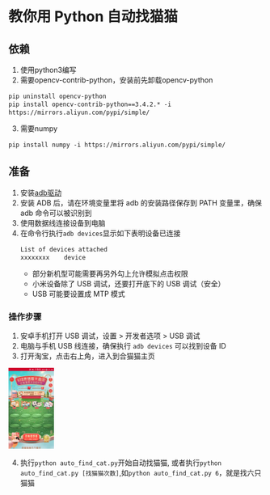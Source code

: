 # 教你用 Python 自动找猫猫

## 依赖
1. 使用python3编写
2. 需要opencv-contrib-python，安装前先卸载opencv-python
```
pip uninstall opencv-python
pip install opencv-contrib-python==3.4.2.* -i https://mirrors.aliyun.com/pypi/simple/
```
3. 需要numpy
```
pip install numpy -i https://mirrors.aliyun.com/pypi/simple/
```
## 准备
1. 安装[adb驱动](https://adb.clockworkmod.com/)
2. 安装 ADB 后，请在环境变量里将 adb 的安装路径保存到 PATH 变量里，确保 adb 命令可以被识别到
3. 使用数据线连接设备到电脑
4. 在命令行执行`adb devices`显示如下表明设备已连接
    ```
    List of devices attached
    xxxxxxxx    device
    ```
    - 部分新机型可能需要再另外勾上允许模拟点击权限
    - 小米设备除了 USB 调试，还要打开底下的 USB 调试（安全）
    - USB 可能要设置成 MTP 模式
### 操作步骤

1. 安卓手机打开 USB 调试，设置 > 开发者选项 > USB 调试
2. 电脑与手机 USB 线连接，确保执行 `adb devices` 可以找到设备 ID
3. 打开淘宝，点击右上角，进入到合猫猫主页

![](./resource/image/home.png)

4. 执行`python auto_find_cat.py`开始自动找猫猫, 或者执行`python auto_find_cat.py [找猫猫次数]`,如`python auto_find_cat.py 6`，就是找六只猫猫